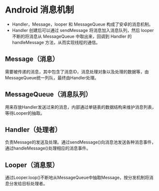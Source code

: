 # Android 消息机制

* Handler，Message，looper 和 MessageQueue 构成了安卓的消息机制。
* Handler 创建后可以通过 sendMessage 将消息加入消息队列，然后 looper 不断的将消息从 MessageQueue 中取出来，回调到 Handler 的 handleMessage 方法，从而实现线程的通信。

## Message（消息）

需要被传递的消息，其中包含了消息ID，消息处理对象以及处理的数据等，由MessageQueue统一列队，最终由Handler处理。

## MessageQueue（消息队列）

用来存放Handler发送过来的消息，内部通过单链表的数据结构来维护消息列表，等待Looper的抽取。

## Handler（处理者）

负责Message的发送及处理。通过sendMessage()向消息池发送各种消息事件，通过handleMessage()处理相应的消息事件。

## Looper（消息泵）

通过Looper.loop()不断地从MessageQueue中抽取Message，按分发机制将消息分发给目标处理者。